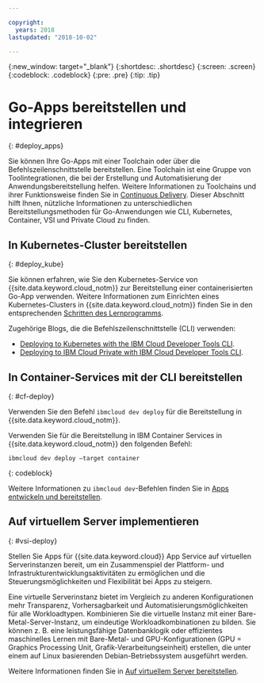 ```yaml
---

copyright:
  years: 2018
lastupdated: "2018-10-02"

---
```


{:new_window: target="_blank"}
{:shortdesc: .shortdesc}
{:screen: .screen}
{:codeblock: .codeblock}
{:pre: .pre}
{:tip: .tip}

# Go-Apps bereitstellen und integrieren
{: #deploy_apps}

Sie können Ihre Go-Apps mit einer Toolchain oder über die Befehlszeilenschnittstelle bereitstellen. Eine Toolchain ist eine Gruppe von Toolintegrationen, die bei der Erstellung und Automatisierung der Anwendungsbereitstellung helfen. Weitere Informationen zu Toolchains und ihrer Funktionsweise finden Sie in [Continuous Delivery](/docs/services/ContinuousDelivery/index.html). Dieser Abschnitt hilft Ihnen, nützliche Informationen zu unterschiedlichen Bereitstellungsmethoden für Go-Anwendungen wie CLI, Kubernetes, Container, VSI und Private Cloud zu finden.

## In Kubernetes-Cluster bereitstellen
{: #deploy_kube}

Sie können erfahren, wie Sie den Kubernetes-Service von {{site.data.keyword.cloud_notm}} zur Bereitstellung einer containerisierten Go-App verwenden. Weitere Informationen zum Einrichten eines Kubernetes-Clusters in {{site.data.keyword.cloud_notm}} finden Sie in den entsprechenden [Schritten des Lernprogramms](https://console.bluemix.net/docs/containers/cs_cluster.html#cs_cluster).

Zugehörige Blogs, die die Befehlszeilenschnittstelle (CLI) verwenden:
* [Deploying to Kubernetes with the IBM Cloud Developer Tools CLI](https://www.ibm.com/blogs/bluemix/2017/09/deploying-kubernetes-ibm-cloud-ibm-cloud-developer-tools-cli/).
* [Deploying to IBM Cloud Private with IBM Cloud Developer Tools CLI](https://www.ibm.com/blogs/bluemix/2017/09/deploying-ibm-cloud-private-ibm-cloud-developer-tools-cli/).

## In Container-Services mit der CLI bereitstellen
{: #cf-deploy}

Verwenden Sie den Befehl `ibmcloud dev deploy` für die Bereitstellung in {{site.data.keyword.cloud_notm}}. 

Verwenden Sie für die Bereitstellung in IBM Container Services in {{site.data.keyword.cloud_notm}} den folgenden Befehl:
```
ibmcloud dev deploy –target container 
```
{: codeblock}

Weitere Informationen zu `ibmcloud dev`-Befehlen finden Sie in [Apps entwickeln und bereitstellen](/docs/cli/idt/index.html). 

## Auf virtuellem Server implementieren
{: #vsi-deploy}

Stellen Sie Apps für {{site.data.keyword.cloud}} App Service auf virtuellen Serverinstanzen bereit, um ein Zusammenspiel der Plattform- und Infrastrukturentwicklungsaktivitäten zu ermöglichen und die Steuerungsmöglichkeiten und Flexibilität bei Apps zu steigern.

Eine virtuelle Serverinstanz bietet im Vergleich zu anderen Konfigurationen mehr Transparenz, Vorhersagbarkeit und Automatisierungsmöglichkeiten für alle Workloadtypen. Kombinieren Sie die virtuelle Instanz mit einer Bare-Metal-Server-Instanz, um eindeutige Workloadkombinationen zu bilden. Sie können z. B. eine leistungsfähige Datenbanklogik oder effizientes maschinelles Lernen mit Bare-Metal- und GPU-Konfigurationen (GPU = Graphics Processing Unit, Grafik-Verarbeitungseinheit) erstellen, die unter einem auf Linux basierenden Debian-Betriebssystem ausgeführt werden.

Weitere Informationen finden Sie in [Auf virtuellem Server bereitstellen](/docs/apps/vsi-deploy.html).



